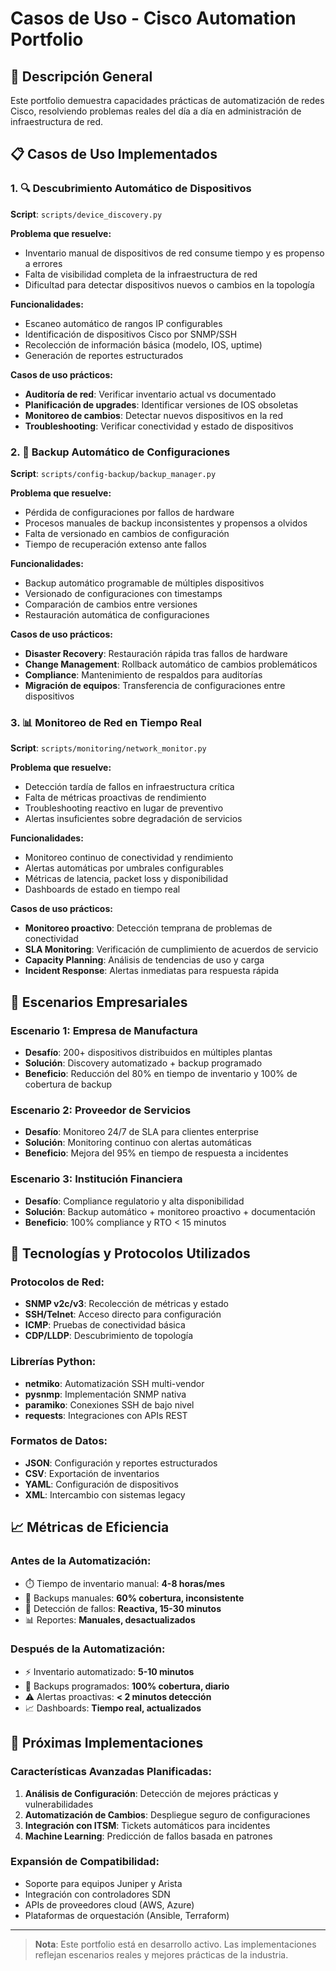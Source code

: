 # Casos de Uso - Cisco Automation Portfolio

## 🎯 Descripción General
Este portfolio demuestra capacidades prácticas de automatización de redes Cisco, resolviendo problemas reales del día a día en administración de infraestructura de red.

## 📋 Casos de Uso Implementados

### 1. 🔍 **Descubrimiento Automático de Dispositivos**
**Script**: `scripts/device_discovery.py`

**Problema que resuelve:**
- Inventario manual de dispositivos de red consume tiempo y es propenso a errores
- Falta de visibilidad completa de la infraestructura de red
- Dificultad para detectar dispositivos nuevos o cambios en la topología

**Funcionalidades:**
- Escaneo automático de rangos IP configurables
- Identificación de dispositivos Cisco por SNMP/SSH
- Recolección de información básica (modelo, IOS, uptime)
- Generación de reportes estructurados

**Casos de uso prácticos:**
- **Auditoría de red**: Verificar inventario actual vs documentado
- **Planificación de upgrades**: Identificar versiones de IOS obsoletas
- **Monitoreo de cambios**: Detectar nuevos dispositivos en la red
- **Troubleshooting**: Verificar conectividad y estado de dispositivos

### 2. 💾 **Backup Automático de Configuraciones**
**Script**: `scripts/config-backup/backup_manager.py`

**Problema que resuelve:**
- Pérdida de configuraciones por fallos de hardware
- Procesos manuales de backup inconsistentes y propensos a olvidos
- Falta de versionado en cambios de configuración
- Tiempo de recuperación extenso ante fallos

**Funcionalidades:**
- Backup automático programable de múltiples dispositivos
- Versionado de configuraciones con timestamps
- Comparación de cambios entre versiones
- Restauración automática de configuraciones

**Casos de uso prácticos:**
- **Disaster Recovery**: Restauración rápida tras fallos de hardware
- **Change Management**: Rollback automático de cambios problemáticos
- **Compliance**: Mantenimiento de respaldos para auditorías
- **Migración de equipos**: Transferencia de configuraciones entre dispositivos

### 3. 📊 **Monitoreo de Red en Tiempo Real**
**Script**: `scripts/monitoring/network_monitor.py`

**Problema que resuelve:**
- Detección tardía de fallos en infraestructura crítica
- Falta de métricas proactivas de rendimiento
- Troubleshooting reactivo en lugar de preventivo
- Alertas insuficientes sobre degradación de servicios

**Funcionalidades:**
- Monitoreo continuo de conectividad y rendimiento
- Alertas automáticas por umbrales configurables
- Métricas de latencia, packet loss y disponibilidad
- Dashboards de estado en tiempo real

**Casos de uso prácticos:**
- **Monitoreo proactivo**: Detección temprana de problemas de conectividad
- **SLA Monitoring**: Verificación de cumplimiento de acuerdos de servicio
- **Capacity Planning**: Análisis de tendencias de uso y carga
- **Incident Response**: Alertas inmediatas para respuesta rápida

## 🏢 Escenarios Empresariales

### Escenario 1: **Empresa de Manufactura**
- **Desafío**: 200+ dispositivos distribuidos en múltiples plantas
- **Solución**: Discovery automatizado + backup programado
- **Beneficio**: Reducción del 80% en tiempo de inventario y 100% de cobertura de backup

### Escenario 2: **Proveedor de Servicios**
- **Desafío**: Monitoreo 24/7 de SLA para clientes enterprise
- **Solución**: Monitoring continuo con alertas automáticas
- **Beneficio**: Mejora del 95% en tiempo de respuesta a incidentes

### Escenario 3: **Institución Financiera**
- **Desafío**: Compliance regulatorio y alta disponibilidad
- **Solución**: Backup automático + monitoreo proactivo + documentación
- **Beneficio**: 100% compliance y RTO < 15 minutos

## 🔧 Tecnologías y Protocolos Utilizados

### Protocolos de Red:
- **SNMP v2c/v3**: Recolección de métricas y estado
- **SSH/Telnet**: Acceso directo para configuración
- **ICMP**: Pruebas de conectividad básica
- **CDP/LLDP**: Descubrimiento de topología

### Librerías Python:
- **netmiko**: Automatización SSH multi-vendor
- **pysnmp**: Implementación SNMP nativa
- **paramiko**: Conexiones SSH de bajo nivel
- **requests**: Integraciones con APIs REST

### Formatos de Datos:
- **JSON**: Configuración y reportes estructurados
- **CSV**: Exportación de inventarios
- **YAML**: Configuración de dispositivos
- **XML**: Intercambio con sistemas legacy

## 📈 Métricas de Eficiencia

### Antes de la Automatización:
- ⏱️ Tiempo de inventario manual: **4-8 horas/mes**
- 💾 Backups manuales: **60% cobertura, inconsistente**
- 🚨 Detección de fallos: **Reactiva, 15-30 minutos**
- 📊 Reportes: **Manuales, desactualizados**

### Después de la Automatización:
- ⚡ Inventario automatizado: **5-10 minutos**
- 🔄 Backups programados: **100% cobertura, diario**
- ⚠️ Alertas proactivas: **< 2 minutos detección**
- 📈 Dashboards: **Tiempo real, actualizados**

## 🚀 Próximas Implementaciones

### Características Avanzadas Planificadas:
1. **Análisis de Configuración**: Detección de mejores prácticas y vulnerabilidades
2. **Automatización de Cambios**: Despliegue seguro de configuraciones
3. **Integración con ITSM**: Tickets automáticos para incidentes
4. **Machine Learning**: Predicción de fallos basada en patrones

### Expansión de Compatibilidad:
- Soporte para equipos Juniper y Arista
- Integración con controladores SDN
- APIs de proveedores cloud (AWS, Azure)
- Plataformas de orquestación (Ansible, Terraform)

---

> **Nota**: Este portfolio está en desarrollo activo. Las implementaciones reflejan escenarios reales y mejores prácticas de la industria.
